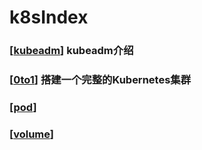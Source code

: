 # k8sIndex
### [[kubeadm]] kubeadm介绍

### [[0to1]] 搭建一个完整的Kubernetes集群

### [[pod]] 

### [[volume]]



[//begin]: # "Autogenerated link references for markdown compatibility"
[kubeadm]: kubeadm "kubeadm"
[0to1]: 0to1 "0to1"
[pod]: pod "pod"
[volume]: volume "volume"
[//end]: # "Autogenerated link references"